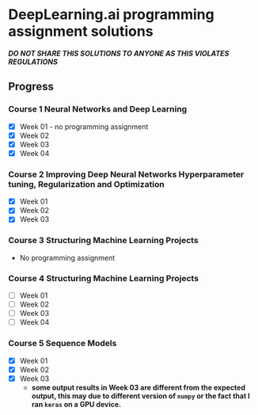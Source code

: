 # DeepLearning.ai programming assignment solutions

***DO NOT SHARE THIS SOLUTIONS TO ANYONE AS THIS VIOLATES REGULATIONS***

## Progress
### Course 1 Neural Networks and Deep Learning
- [X] Week 01 - no programming assignment
- [X] Week 02
- [X] Week 03
- [X] Week 04

### Course 2 Improving Deep Neural Networks Hyperparameter tuning, Regularization and Optimization
- [X] Week 01
- [X] Week 02
- [X] Week 03

### Course 3 Structuring Machine Learning Projects
- No programming assignment

### Course 4 Structuring Machine Learning Projects
- [ ] Week 01
- [ ] Week 02
- [ ] Week 03
- [ ] Week 04

### Course 5 Sequence Models
- [X] Week 01
- [X] Week 02
- [X] Week 03
  - **some output results in Week 03 are different from the expected output, this may due to different version of `numpy` or the fact that I ran `keras` on a GPU device.**
